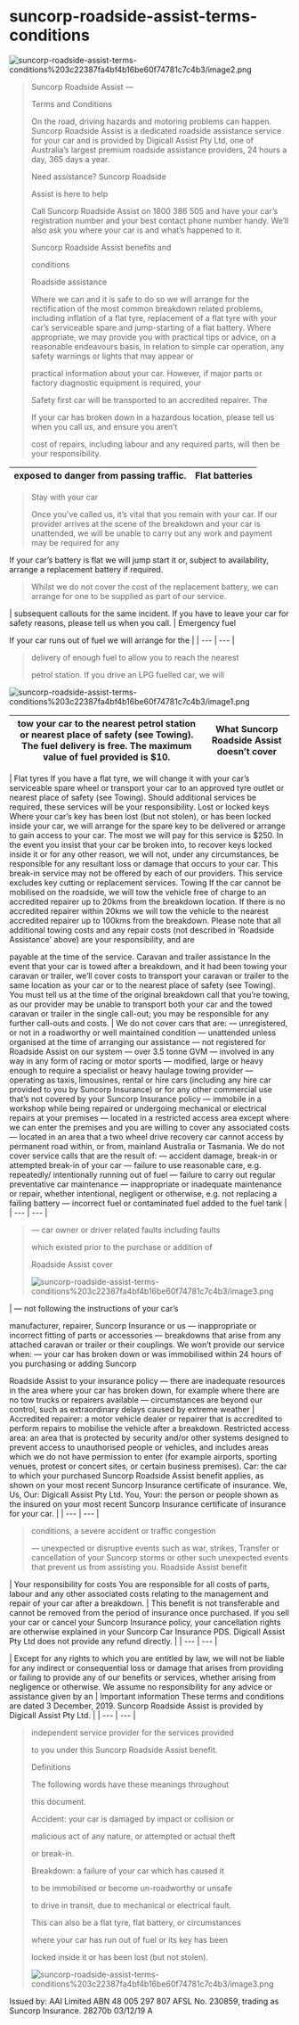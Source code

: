 # suncorp-roadside-assist-terms-conditions

![suncorp-roadside-assist-terms-conditions%203c22387fa4bf4b16be60f74781c7c4b3/image2.png](suncorp-roadside-assist-terms-conditions%203c22387fa4bf4b16be60f74781c7c4b3/image2.png)

> Suncorp Roadside Assist —
> 
> 
> Terms and Conditions
> 
> On the road, driving hazards and motoring problems can happen. Suncorp Roadside Assist is a dedicated roadside assistance service for your car and is provided by Digicall Assist Pty Ltd, one of Australia’s largest premium roadside assistance providers, 24 hours a day, 365 days a year.
> 
> Need assistance? Suncorp Roadside
> 
> Assist is here to help
> 
> Call Suncorp Roadside Assist on 1800 386 505 and have your car’s registration number and your best contact phone number handy. We’ll also ask you where your car is and what’s happened to it.
> 
> Suncorp Roadside Assist benefits and
> 
> conditions
> 
> Roadside assistance
> 
> Where we can and it is safe to do so we will arrange for the rectification of the most common breakdown related problems, including inflation of a flat tyre, replacement of a flat tyre with your car’s serviceable spare and jump-starting of a flat battery. Where appropriate, we may provide you with practical tips or advice, on a reasonable endeavours basis, in relation to simple car operation, any safety warnings or lights that may appear or
> 
> practical information about your car. However, if major parts or factory diagnostic equipment is required, your
> 
> Safety first car will be transported to an accredited repairer. The
> 
> If your car has broken down in a hazardous location, please tell us when you call us, and ensure you aren’t
> 
> cost of repairs, including labour and any required parts, will then be your responsibility.
> 

| exposed to danger from passing traffic. | Flat batteries |
| --- | --- |

> Stay with your car
> 
> 
> Once you’ve called us, it’s vital that you remain with your car. If our provider arrives at the scene of the breakdown and your car is unattended, we will be unable to carry out any work and payment may be required for any
> 

If your car’s battery is flat we will jump start it or, subject to availability, arrange a replacement battery if required.

> Whilst we do not cover the cost of the replacement battery, we can arrange for one to be supplied as part of our service.
> 

| subsequent callouts for the same incident. If you have to leave your car for safety reasons, please tell us when you call. | Emergency fuel

If your car runs out of fuel we will arrange for the |
| --- | --- |

> delivery of enough fuel to allow you to reach the nearest
> 
> 
> petrol station. If you drive an LPG fuelled car, we will
> 

![suncorp-roadside-assist-terms-conditions%203c22387fa4bf4b16be60f74781c7c4b3/image1.png](suncorp-roadside-assist-terms-conditions%203c22387fa4bf4b16be60f74781c7c4b3/image1.png)

| tow your car to the nearest petrol station or nearest place of safety (see Towing). The fuel delivery is free. The maximum value of fuel provided is $10. | What Suncorp Roadside Assist doesn’t cover |
| --- | --- |

| Flat tyres
If you have a flat tyre, we will change it with your car’s serviceable spare wheel or transport your car to an approved tyre outlet or nearest place of safety (see Towing). Should additional services be required, these services will be your responsibility.
Lost or locked keys
Where your car’s key has been lost (but not stolen), or has been locked inside your car, we will arrange for the spare key to be delivered or arrange to gain access to your car. The most we will pay for this service is $250.
In the event you insist that your car be broken into, to recover keys locked inside it or for any other reason, we will not, under any circumstances, be responsible for any resultant loss or damage that occurs to your car. This break-in service may not be offered by each of our providers. This service excludes key cutting or replacement services.
Towing
If the car cannot be mobilised on the roadside, we will tow the vehicle free of charge to an accredited repairer up to 20kms from the breakdown location. If there is no accredited repairer within 20kms we will tow the vehicle to the nearest accredited repairer up to 100kms from the breakdown. Please note that all additional towing costs and any repair costs (not described in 'Roadside Assistance' above) are your responsibility, and are

payable at the time of the service.
Caravan and trailer assistance
In the event that your car is towed after a breakdown, and it had been towing your caravan or trailer, we’ll cover costs to transport your caravan or trailer to the same location as your car or to the nearest place of safety (see Towing). You must tell us at the time of the original breakdown call that you’re towing, as our provider may be unable to transport both your car and the towed caravan or trailer in the single call-out; you may be responsible for any further call-outs and costs. | We do not cover cars that are:
— unregistered, or not in a roadworthy or well maintained condition
— unattended unless organised at the time of arranging our assistance
— not registered for Roadside Assist on our system
— over 3.5 tonne GVM
— involved in any way in any form of racing or motor sports
— modified, large or heavy enough to require a specialist or heavy haulage towing provider
— operating as taxis, limousines, rental or hire cars (including any hire car provided to you by Suncorp Insurance) or for any other commercial use that’s not covered by your Suncorp Insurance policy
— immobile in a workshop while being repaired or undergoing mechanical or electrical repairs at your premises
— located in a restricted access area except where we can enter the premises and you are willing to cover any associated costs
— located in an area that a two wheel drive recovery car cannot access by permanent road within, or from, mainland Australia or Tasmania.
We do not cover service calls that are the result of:
— accident damage, break-in or attempted break-in of your car
— failure to use reasonable care, e.g. repeatedly/ intentionally running out of fuel
— failure to carry out regular preventative car maintenance
— inappropriate or inadequate maintenance or repair, whether intentional, negligent or otherwise, e.g. not replacing a failing battery
— incorrect fuel or contaminated fuel added to the fuel tank |
| --- | --- |

> — car owner or driver related faults including faults
> 
> 
> which existed prior to the purchase or addition of
> 
> Roadside Assist cover
> 
> ![suncorp-roadside-assist-terms-conditions%203c22387fa4bf4b16be60f74781c7c4b3/image3.png](suncorp-roadside-assist-terms-conditions%203c22387fa4bf4b16be60f74781c7c4b3/image3.png)
> 

| — not following the instructions of your car’s

manufacturer, repairer, Suncorp Insurance or us
— inappropriate or incorrect fitting of parts or accessories
— breakdowns that arise from any attached caravan or trailer or their couplings.
We won’t provide our service when:
— your car has broken down or was immobilised within 24 hours of you purchasing or adding Suncorp

Roadside Assist to your insurance policy
— there are inadequate resources in the area where your car has broken down, for example where there are no tow trucks or repairers available
— circumstances are beyond our control, such as extraordinary delays caused by extreme weather | Accredited repairer: a motor vehicle dealer or repairer that is accredited to perform repairs to mobilise the vehicle after a breakdown.
Restricted access area: an area that is protected by security and/or other systems designed to prevent access to unauthorised people or vehicles, and includes areas which we do not have permission to enter (for example airports, sporting venues, protest or concert sites, or certain business premises).
Car: the car to which your purchased Suncorp Roadside Assist benefit applies, as shown on your most recent Suncorp Insurance certificate of insurance.
We, Us, Our: Digicall Assist Pty Ltd.
You, Your: the person or people shown as the insured on your most recent Suncorp Insurance certificate of insurance for your car. |
| --- | --- |

> conditions, a severe accident or traffic congestion
> 
> 
> — unexpected or disruptive events such as war, strikes, Transfer or cancellation of your Suncorp storms or other such unexpected events that prevent us from assisting you. Roadside Assist benefit
> 

| Your responsibility for costs
You are responsible for all costs of parts, labour and any other associated costs relating to the management and repair of your car after a breakdown. | This benefit is not transferable and cannot be removed from the period of insurance once purchased. If you sell your car or cancel your Suncorp Insurance policy, your cancellation rights are otherwise explained in your Suncorp Car Insurance PDS. Digicall Assist Pty Ltd does not provide any refund directly. |
| --- | --- |

| Except for any rights to which you are entitled by law, we will not be liable for any indirect or consequential loss or damage that arises from providing or failing to provide any of our benefits or services, whether arising from negligence or otherwise. We assume no responsibility for any advice or assistance given by an | Important information
These terms and conditions are dated 3 December, 2019. Suncorp Roadside Assist is provided by Digicall Assist Pty Ltd. |
| --- | --- |

> independent service provider for the services provided
> 
> 
> to you under this Suncorp Roadside Assist benefit.
> 
> Definitions
> 
> The following words have these meanings throughout
> 
> this document.
> 
> Accident: your car is damaged by impact or collision or
> 
> malicious act of any nature, or attempted or actual theft
> 
> or break-in.
> 
> Breakdown: a failure of your car which has caused it
> 
> to be immobilised or become un-roadworthy or unsafe
> 
> to drive in transit, due to mechanical or electrical fault.
> 
> This can also be a flat tyre, flat battery, or circumstances
> 
> where your car has run out of fuel or its key has been
> 
> locked inside it or has been lost (but not stolen).
> 
> ![suncorp-roadside-assist-terms-conditions%203c22387fa4bf4b16be60f74781c7c4b3/image3.png](suncorp-roadside-assist-terms-conditions%203c22387fa4bf4b16be60f74781c7c4b3/image3.png)
> 

Issued by: AAI Limited ABN 48 005 297 807 AFSL No. 230859, trading as Suncorp Insurance. 28270b 03/12/19 A